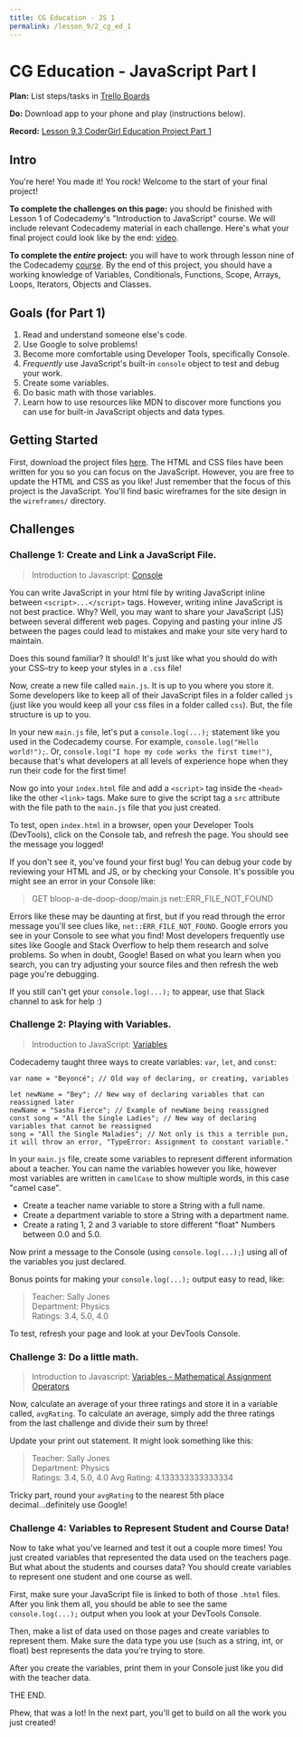 ```yaml
---
title: CG Education - JS 1
permalink: /lesson_9/2_cg_ed_1
---
```


# CG Education - JavaScript Part I

**Plan:** List steps/tasks in [Trello Boards](https://trello.com/cg_webdev_ss_2018)

**Do:**  Download app to your phone and play (instructions below).

**Record:** [Lesson 9.3 CoderGirl Education Project Part 1](https://learn.launchcode.org/courses/131/assignments/7553)

## Intro

You're here! You made it! You rock! Welcome to the start of your final project!

**To complete the challenges on this page:** you should be finished with Lesson 1 of Codecademy's "Introduction to JavaScript" course. We will include relevant Codecademy material in each challenge. Here's what your final project could look like by the end: [video](https://youtu.be/l8nviFt9oAU).

**To complete the _entire_ project:** you will have to work through lesson nine of the Codecademy [course](https://www.codecademy.com/learn/introduction-to-javascript). By the end of this project, you should have a working knowledge of Variables, Conditionals, Functions, Scope, Arrays, Loops, Iterators, Objects and Classes.

## Goals (for Part 1)
1. Read and understand someone else's code.
2. Use Google to solve problems!
3. Become more comfortable using Developer Tools, specifically Console.
4. *Frequently* use JavaScript's built-in `console` object to test and debug your work.
5. Create some variables.
6. Do basic math with those variables.
7. Learn how to use resources like MDN to discover more functions you can use for built-in JavaScript objects and data types.

## Getting Started

First, download the project files [here](https://bit.ly/cg_ss18_cg-education). The HTML and CSS files have been written for you so you can focus on the JavaScript. However, you are free to update the HTML and CSS as you like! Just remember that the focus of this project is the JavaScript. You'll find basic wireframes for the site design in the `wireframes/` directory.

## Challenges
### Challenge 1: Create and Link a JavaScript File.

> Introduction to Javascript: [Console](https://www.codecademy.com/courses/introduction-to-javascript/lessons/introduction-to-javascript/exercises/console)

You can write JavaScript in your html file by writing JavaScript inline between `<script>...</script>` tags. However, writing inline JavaScript is not best practice. Why? Well, you may want to share your JavaScript (JS) between several different web pages. Copying and pasting your inline JS between the pages could lead to mistakes and make your site very hard to maintain.

Does this sound familiar? It should! It's just like what you should do with your CSS–try to keep your styles in a `.css` file!

Now, create a new file called `main.js`. It is up to you where you store it. Some developers like to keep all of their JavaScript files in a folder called `js` (just like you would keep all your css files in a folder called `css`). But, the file structure is up to you.

In your new `main.js` file, let's put a `console.log(...);` statement like you used in the Codecademy course. For example, `console.log("Hello world!");`. Or, `console.log("I hope my code works the first time!")`, because that's what developers at all levels of experience hope when they run their code for the first time!

Now go into your `index.html` file and add a `<script>` tag inside the `<head>` like the other `<link>` tags. Make sure to give the script tag a `src` attribute with the file path to the `main.js` file that you just created.

To test, open `index.html` in a browser, open your Developer Tools (DevTools), click on the Console tab, and refresh the page. You should see the message you logged!

If you don't see it, you've found your first bug! You can debug your code by reviewing your HTML and JS, or by checking your Console. It's possible you might see an error in your Console like:

> GET bloop-a-de-doop-doop/main.js net::ERR_FILE_NOT_FOUND

Errors like these may be daunting at first, but if you read through the error message you'll see clues like, `net::ERR_FILE_NOT_FOUND`. Google errors you see in your Console to see what you find! Most developers frequently use sites like Google and Stack Overflow to help them research and solve problems. So when in doubt, Google! Based on what you learn when you search, you can try adjusting your source files and then refresh the web page you're debugging.

If you still can't get your `console.log(...);` to appear, use that Slack channel to ask for help :)

### Challenge 2: Playing with Variables.

> Introduction to JavaScript: [Variables](https://www.codecademy.com/courses/introduction-to-javascript/lessons/variables/)

Codecademy taught three ways to create variables: `var`, `let`, and `const`:

```
var name = "Beyoncé"; // Old way of declaring, or creating, variables

let newName = "Bey"; // New way of declaring variables that can reassigned later
newName = "Sasha Fierce"; // Example of newName being reassigned
const song = "All the Single Ladies"; // New way of declaring variables that cannot be reassigned
song = "All the Single Maladies"; // Not only is this a terrible pun, it will throw an error, "TypeError: Assignment to constant variable."
```

In your `main.js` file, create some variables to represent different information about a teacher. You can name the variables however you like, however most variables are written in `camelCase` to show multiple words, in this case "camel case".

- Create a teacher name variable to store a String with a full name.  
- Create a department variable to store a String with a department name.   
- Create a rating 1, 2 and 3 variable to store different "float" Numbers between 0.0 and 5.0.

Now print a message to the Console (using `console.log(...);`) using all of the variables you just declared.

Bonus points for making your `console.log(...);` output easy to read, like:

>Teacher: Sally Jones  
Department: Physics  
Ratings: 3.4, 5.0, 4.0  

To test, refresh your page and look at your DevTools Console.

### Challenge 3: Do a little math.

> Introduction to Javascript: [Variables - Mathematical Assignment Operators](https://www.codecademy.com/courses/introduction-to-javascript/lessons/variables/exercises/mathematical-shortcuts)

Now, calculate an average of your three ratings and store it in a variable called, `avgRating`. To calculate an average, simply add the three ratings from the last challenge and divide their sum by three!

Update your print out statement. It might look something like this:

>Teacher: Sally Jones  
Department: Physics  
Ratings: 3.4, 5.0, 4.0
Avg Rating: 4.133333333333334

Tricky part, round your `avgRating` to the nearest 5th place decimal...definitely use Google!

### Challenge 4: Variables to Represent Student and Course Data!

Now to take what you've learned and test it out a couple more times! You just created variables that represented the data used on the teachers page. But what about the students and courses data? You should create variables to represent one student and one course as well.

First, make sure your JavaScript file is linked to both of those `.html` files. After you link them all, you should be able to see the same `console.log(...);` output when you look at your DevTools Console.

Then, make a list of data used on those pages and create variables to represent them. Make sure the data type you use (such as a string, int, or float) best represents the data you're trying to store.

After you create the variables, print them in your Console just like you did with the teacher data.

THE END.

Phew, that was a lot! In the next part, you'll get to build on all the work you just created!
